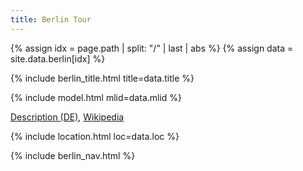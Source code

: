 ```yaml
---
title: Berlin Tour
---
```


{% assign idx = page.path | split: "/" | last | abs %}
{% assign data = site.data.berlin[idx] %}

{% include berlin_title.html title=data.title %}

{% include model.html mlid=data.mlid %}

[Description (DE)](https://bildhauerei-in-berlin.de/bildwerk/denkmal-fuer-rosa-luxemburg/), [Wikipedia](https://en.wikipedia.org/wiki/Rosa_Luxemburg)

{% include location.html loc=data.loc %}

{% include berlin_nav.html %}
